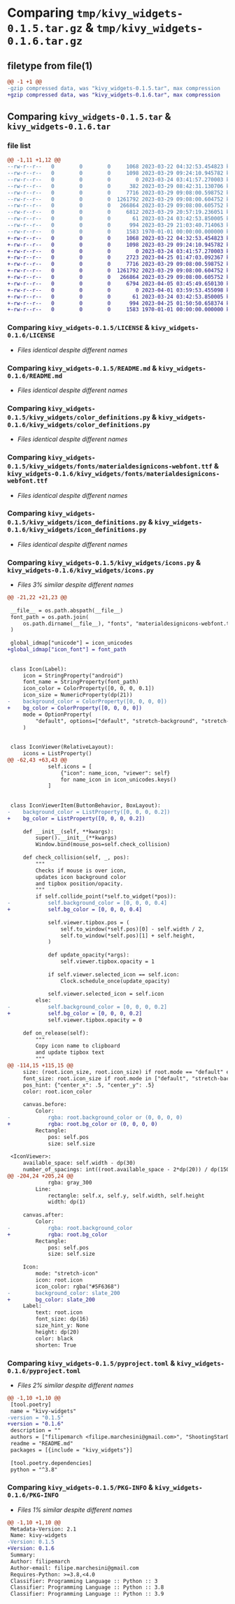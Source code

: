 # Comparing `tmp/kivy_widgets-0.1.5.tar.gz` & `tmp/kivy_widgets-0.1.6.tar.gz`

## filetype from file(1)

```diff
@@ -1 +1 @@
-gzip compressed data, was "kivy_widgets-0.1.5.tar", max compression
+gzip compressed data, was "kivy_widgets-0.1.6.tar", max compression
```

## Comparing `kivy_widgets-0.1.5.tar` & `kivy_widgets-0.1.6.tar`

### file list

```diff
@@ -1,11 +1,12 @@
--rw-r--r--   0        0        0     1068 2023-03-22 04:32:53.454823 kivy_widgets-0.1.5/LICENSE
--rw-r--r--   0        0        0     1098 2023-03-29 09:24:10.945782 kivy_widgets-0.1.5/README.md
--rw-r--r--   0        0        0        0 2023-03-24 03:41:57.270003 kivy_widgets-0.1.5/kivy_widgets/__init__.py
--rw-r--r--   0        0        0      382 2023-03-29 08:42:31.130706 kivy_widgets-0.1.5/kivy_widgets/buttons.py
--rw-r--r--   0        0        0     7716 2023-03-29 09:08:00.598752 kivy_widgets-0.1.5/kivy_widgets/color_definitions.py
--rw-r--r--   0        0        0  1261792 2023-03-29 09:08:00.604752 kivy_widgets-0.1.5/kivy_widgets/fonts/materialdesignicons-webfont.ttf
--rw-r--r--   0        0        0   266864 2023-03-29 09:08:00.605752 kivy_widgets-0.1.5/kivy_widgets/icon_definitions.py
--rw-r--r--   0        0        0     6812 2023-03-29 20:57:19.236051 kivy_widgets-0.1.5/kivy_widgets/icons.py
--rw-r--r--   0        0        0       61 2023-03-24 03:42:53.850005 kivy_widgets-0.1.5/kivy_widgets/test.py
--rw-r--r--   0        0        0      994 2023-03-29 21:03:40.714063 kivy_widgets-0.1.5/pyproject.toml
--rw-r--r--   0        0        0     1583 1970-01-01 00:00:00.000000 kivy_widgets-0.1.5/PKG-INFO
+-rw-r--r--   0        0        0     1068 2023-03-22 04:32:53.454823 kivy_widgets-0.1.6/LICENSE
+-rw-r--r--   0        0        0     1098 2023-03-29 09:24:10.945782 kivy_widgets-0.1.6/README.md
+-rw-r--r--   0        0        0        0 2023-03-24 03:41:57.270003 kivy_widgets-0.1.6/kivy_widgets/__init__.py
+-rw-r--r--   0        0        0     2723 2023-04-25 01:47:03.092367 kivy_widgets-0.1.6/kivy_widgets/buttons.py
+-rw-r--r--   0        0        0     7716 2023-03-29 09:08:00.598752 kivy_widgets-0.1.6/kivy_widgets/color_definitions.py
+-rw-r--r--   0        0        0  1261792 2023-03-29 09:08:00.604752 kivy_widgets-0.1.6/kivy_widgets/fonts/materialdesignicons-webfont.ttf
+-rw-r--r--   0        0        0   266864 2023-03-29 09:08:00.605752 kivy_widgets-0.1.6/kivy_widgets/icon_definitions.py
+-rw-r--r--   0        0        0     6794 2023-04-05 03:45:49.650130 kivy_widgets-0.1.6/kivy_widgets/icons.py
+-rw-r--r--   0        0        0        0 2023-04-01 03:59:53.455098 kivy_widgets-0.1.6/kivy_widgets/inspector.py
+-rw-r--r--   0        0        0       61 2023-03-24 03:42:53.850005 kivy_widgets-0.1.6/kivy_widgets/test.py
+-rw-r--r--   0        0        0      994 2023-04-25 01:50:50.658374 kivy_widgets-0.1.6/pyproject.toml
+-rw-r--r--   0        0        0     1583 1970-01-01 00:00:00.000000 kivy_widgets-0.1.6/PKG-INFO
```

### Comparing `kivy_widgets-0.1.5/LICENSE` & `kivy_widgets-0.1.6/LICENSE`

 * *Files identical despite different names*

### Comparing `kivy_widgets-0.1.5/README.md` & `kivy_widgets-0.1.6/README.md`

 * *Files identical despite different names*

### Comparing `kivy_widgets-0.1.5/kivy_widgets/color_definitions.py` & `kivy_widgets-0.1.6/kivy_widgets/color_definitions.py`

 * *Files identical despite different names*

### Comparing `kivy_widgets-0.1.5/kivy_widgets/fonts/materialdesignicons-webfont.ttf` & `kivy_widgets-0.1.6/kivy_widgets/fonts/materialdesignicons-webfont.ttf`

 * *Files identical despite different names*

### Comparing `kivy_widgets-0.1.5/kivy_widgets/icon_definitions.py` & `kivy_widgets-0.1.6/kivy_widgets/icon_definitions.py`

 * *Files identical despite different names*

### Comparing `kivy_widgets-0.1.5/kivy_widgets/icons.py` & `kivy_widgets-0.1.6/kivy_widgets/icons.py`

 * *Files 3% similar despite different names*

```diff
@@ -21,22 +21,23 @@
 
 __file__ = os.path.abspath(__file__)
 font_path = os.path.join(
     os.path.dirname(__file__), "fonts", "materialdesignicons-webfont.ttf"
 )
 
 global_idmap["unicode"] = icon_unicodes
+global_idmap["icon_font"] = font_path
 
 
 class Icon(Label):
     icon = StringProperty("android")
     font_name = StringProperty(font_path)
     icon_color = ColorProperty([0, 0, 0, 0.1])
     icon_size = NumericProperty(dp(21))
-    background_color = ColorProperty([0, 0, 0, 0])
+    bg_color = ColorProperty([0, 0, 0, 0])
     mode = OptionProperty(
         "default", options=["default", "stretch-background", "stretch-icon"]
     )
 
 
 class IconViewer(RelativeLayout):
     icons = ListProperty()
@@ -62,43 +63,43 @@
             self.icons = [
                 {"icon": name_icon, "viewer": self}
                 for name_icon in icon_unicodes.keys()
             ]
 
 
 class IconViewerItem(ButtonBehavior, BoxLayout):
-    background_color = ListProperty([0, 0, 0, 0.2])
+    bg_color = ListProperty([0, 0, 0, 0.2])
 
     def __init__(self, **kwargs):
         super().__init__(**kwargs)
         Window.bind(mouse_pos=self.check_collision)
 
     def check_collision(self, _, pos):
         """
         Checks if mouse is over icon,
         updates icon background color
         and tipbox position/opacity.
         """
         if self.collide_point(*self.to_widget(*pos)):
-            self.background_color = [0, 0, 0, 0.4]
+            self.bg_color = [0, 0, 0, 0.4]
 
             self.viewer.tipbox.pos = (
                 self.to_window(*self.pos)[0] - self.width / 2,
                 self.to_window(*self.pos)[1] + self.height,
             )
 
             def update_opacity(*args):
                 self.viewer.tipbox.opacity = 1
 
             if self.viewer.selected_icon == self.icon:
                 Clock.schedule_once(update_opacity)
 
             self.viewer.selected_icon = self.icon
         else:
-            self.background_color = [0, 0, 0, 0.2]
+            self.bg_color = [0, 0, 0, 0.2]
             self.viewer.tipbox.opacity = 0
 
     def on_release(self):
         """
         Copy icon name to clipboard
         and update tipbox text
         """
@@ -114,15 +115,15 @@
     size: (root.icon_size, root.icon_size) if root.mode == "default" else (self.texture_size[0], self.texture_size[1]) # this is the background size
     font_size: root.icon_size if root.mode in ["default", "stretch-background"] else (root.size[0] if root.size[0] < root.size[1] else root.size[1]) # this is the icon size
     pos_hint: {"center_x": .5, "center_y": .5}
     color: root.icon_color
     
     canvas.before:
         Color:
-            rgba: root.background_color or (0, 0, 0, 0)
+            rgba: root.bg_color or (0, 0, 0, 0)
         Rectangle:
             pos: self.pos
             size: self.size
 
 <IconViewer>:
     available_space: self.width - dp(30)
     number_of_spacings: int((root.available_space - 2*dp(20)) / dp(150)) - 1
@@ -204,24 +205,24 @@
             rgba: gray_300
         Line:
             rectangle: self.x, self.y, self.width, self.height
             width: dp(1)
 
     canvas.after:
         Color:
-            rgba: root.background_color
+            rgba: root.bg_color
         Rectangle:
             pos: self.pos
             size: self.size
 
     Icon:
         mode: "stretch-icon"
         icon: root.icon
         icon_color: rgba("#5F6368")
-        background_color: slate_200
+        bg_color: slate_200
     Label:
         text: root.icon
         font_size: dp(16)
         size_hint_y: None
         height: dp(20)
         color: black
         shorten: True
```

### Comparing `kivy_widgets-0.1.5/pyproject.toml` & `kivy_widgets-0.1.6/pyproject.toml`

 * *Files 2% similar despite different names*

```diff
@@ -1,10 +1,10 @@
 [tool.poetry]
 name = "kivy-widgets"
-version = "0.1.5"
+version = "0.1.6"
 description = ""
 authors = ["filipemarch <filipe.marchesini@gmail.com>", "ShootingStarDragon <rppapamaths@gmail.com>"]
 readme = "README.md"
 packages = [{include = "kivy_widgets"}]
 
 [tool.poetry.dependencies]
 python = "^3.8"
```

### Comparing `kivy_widgets-0.1.5/PKG-INFO` & `kivy_widgets-0.1.6/PKG-INFO`

 * *Files 1% similar despite different names*

```diff
@@ -1,10 +1,10 @@
 Metadata-Version: 2.1
 Name: kivy-widgets
-Version: 0.1.5
+Version: 0.1.6
 Summary: 
 Author: filipemarch
 Author-email: filipe.marchesini@gmail.com
 Requires-Python: >=3.8,<4.0
 Classifier: Programming Language :: Python :: 3
 Classifier: Programming Language :: Python :: 3.8
 Classifier: Programming Language :: Python :: 3.9
```


